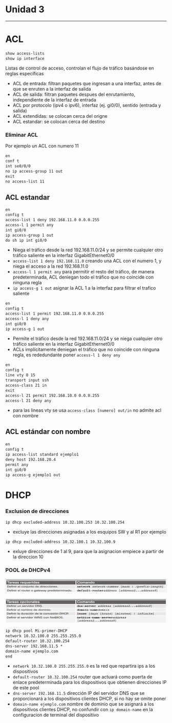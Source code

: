 # Unidad 3
---
# ACL

```
show access-lists
show ip interface
```
Listas de control de acceso, controlan el flujo de tráfico basándose en reglas específicas

- ACL de entrada: filtran paquetes que ingresan a una interfaz, antes de que se enruten a la interfaz de salida
- ACL de salida: filtran paquetes despues del enrutamiento, independiente de la interfaz de entrada
- ACL por protocolo (ipv4 o ipv6), interfaz (ej. gi0/0), sentido (entrada y salida)
- ACL extendidas: se colocan cerca del origne
- ACL estandar: se colocan cerca del destino

### Eliminar ACL

Por ejemplo un ACL con numero 11

```
en
conf t
int se0/0/0
no ip access-group 11 out
exit
no access-list 11
```

## ACL estandar

```
en
config t
access-list 1 deny 192.168.11.0 0.0.0.255
access-l 1 permit any
int gi0/0
ip access-group 1 out
do sh ip int gi0/0
```
- Niega el tráfico desde la red 192.168.11.0/24 y se permite cualquier otro tráfico saliente en la interfaz GigabitEthernet0/0
- `access-list 1 deny 192.168.11.0` creando una ACL con el numero 1, y niega el acceso a la red 192.168.11.0
- `access-l 1 permit any` para permitir el resto del tráfico, de manera predeterminada, ACL deniegan todo el tráfico que no coincide con ninguna regla
- `ip access-g 1 out` asignar la ACL 1 a la interfaz para filtrar el trafico saliente

```
en
config t
access-list 1 permit 192.168.11.0 0.0.0.255
access-l 1 deny any
int gi0/0
ip access-g 1 out
```
- Permite el tráfico desde la red 192.168.11.0/24 y se niega cualquier otro tráfico saliente en la interfaz GigabitEthernet0/0
- ACLs implícitamente deniegan el tráfico que no coincide con ninguna regla, es rededundante poner `access-l 1 deny any`

```
en
config t
line vty 0 15
transport input ssh
access-class 21 in
exit
access-l 21 permit 192.168.10.0 0.0.0.255
access-l 21 deny any
```
- para las lineas vty se usa `access-class [numero] out/in` no admite acl con nombre

## ACL estándar con nombre

```
en
config t
ip access-list standard ejemplo1
deny host 192.168.20.4
permit any
int gi0/0
ip access-g ejemplo1 out
```

# DHCP

### Exclusion de direcciones

```
ip dhcp excluded-address 10.32.100.253 10.32.100.254
```
- excluye las direcciones asignadas a los esquipos SW y al R1 por ejemplo

```
ip dhcp excluded-address 10.32.100.1 10.32.100.9
```
- exluye direcciones de 1 al 9, para que la asignacion empiece a partir de la direccion 10

### POOL de DHCPv4

![](/images/dhcp1.png)

![](/images/dhcp2.png)


```
ip dhcp pool Mi-primer-DHCP
network 10.32.100.0 255.255.255.0
default-router 10.32.100.254
dns-server 192.168.11.5 *
domain-name ejemplo.com
end
```
- `network 10.32.100.0 255.255.255.0` es la red que repartira ips a los dispositivos
- `default-router 10.32.100.254` router que actuará como puerta de enlace predeterminada para los dispositivos que obtienen direcciones IP de este pool
- `dns-server 192.168.11.5` dirección IP del servidor DNS que se proporcionará a los dispositivos clientes DHCP, si no hay se omite poner
- `domain-name ejemplo.com` nombre de dominio que se asignará a los dispositivos clientes DHCP, no confundir con `ip domain-name` en la configuracion de terminal del dispositivo





